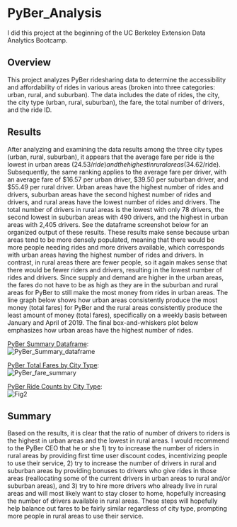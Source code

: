 # PyBer_Analysis
I did this project at the beginning of the UC Berkeley Extension Data Analytics Bootcamp.

## Overview  
This project analyzes PyBer ridesharing data to determine the accessibility and affordability of rides in various areas (broken into three categories: urban, rural, and suburban). The data includes the date of rides, the city, the city type (urban, rural, suburban), the fare, the total number of drivers, and the ride ID.

## Results
After analyzing and examining the data results among the three city types (urban, rural, suburban), it appears that the average fare per ride is the lowest in urban areas ($24.53/ride) and the highest in rural areas ($34.62/ride). Subsequently, the same ranking applies to the average fare per driver, with an average fare of $16.57 per urban driver, $39.50 per suburban driver, and $55.49 per rural driver. Urban areas have the highest number of rides and drivers, suburban areas have the second highest number of rides and drivers, and rural areas have the lowest number of rides and drivers. The total number of drivers in rural areas is the lowest with only 78 drivers, the second lowest in suburban areas with 490 drivers, and the highest in urban areas with 2,405 drivers. See the dataframe screenshot below for an organized output of these results. These results make sense because urban areas tend to be more densely populated, meaning that there would be more people needing rides and more drivers available, which corresponds with urban areas having the highest number of rides and drivers. In contrast, in rural areas there are fewer people, so it again makes sense that there would be fewer riders and drivers, resulting in the lowest number of rides and drivers. Since supply and demand are higher in the urban areas, the fares do not have to be as high as they are in the suburban and rural areas for PyBer to still make the most money from rides in urban areas. The line graph below shows how urban areas consistently produce the most money (total fares) for PyBer and the rural areas consistently produce the least amount of money (total fares), specifically on a weekly basis between January and April of 2019. The final box-and-whiskers plot below emphasizes how urban areas have the highest number of rides.

[PyBer Summary Dataframe](analysis/PyBer_Summary_dataframe.PNG):  
![PyBer_Summary_dataframe](https://user-images.githubusercontent.com/86338416/126919200-6152af12-341d-4fff-8569-f3596dd77fe6.PNG)  

[PyBer Total Fares by City Type](analysis/PyBer_fare_summary.png):  
![PyBer_fare_summary](https://user-images.githubusercontent.com/86338416/126919215-92aafd65-a91e-414a-beda-246c71787a1c.png)  

[PyBer Ride Counts by City Type](analysis/Fig2.png):  
![Fig2](https://user-images.githubusercontent.com/86338416/126919315-5e6dd4f1-0821-4ed7-a106-8254ba7236c2.png)  

## Summary  
Based on the results, it is clear that the ratio of number of drivers to riders is the highest in urban areas and the lowest in rural areas. I would recommend to the PyBer CEO that he or she 1) try to increase the number of riders in rural areas by providing first time user discount codes, incentivizing people to use their service, 2) try to increase the number of drivers in rural and suburban areas by providing bonuses to drivers who give rides in those areas (reallocating some of the current drivers in urban areas to rural and/or suburban areas), and 3) try to hire more drivers who already live in rural areas and will most likely want to stay closer to home, hopefully increasing the number of drivers available in rural areas. These steps will hopefully help balance out fares to be fairly similar regardless of city type, prompting more people in rural areas to use their service.





